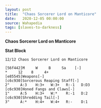 ```yaml
---
layout: post
title:  "Chaos Sorcerer Lord on Manticore"
date:   2020-12-05 00:00:00
source: Wahapedia
tags: [slaves-to-darkness]
---
```


**Chaos Sorcerer Lord on Manticore**

**Stat Block**
```
12/12 Chaos Sorcerer Lord on Manticore
```

```
[56f442]M     W     B     Sa    [-]
*     12    8     4+    
[e85545]Weapons[-]
[c6c930]Sorcerous Reaping Staff[-]
2"     A:3    H:3+   W:3+   R:-1   D:D3  
[c6c930]Honed Fangs and Claws[-]
1"     A:5    H:3+   W:*    R:-1   D:2   
[c6c930]Shredding Tail[-]
3"     A:*    H:4+   W:4+   R:-    D:1   
```
    